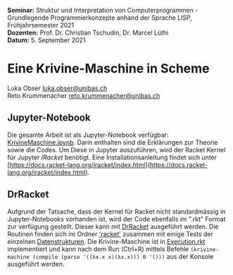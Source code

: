 **Seminar:** Struktur und Interpretation von Computerprogrammen - Grundlegende Programmierkonzepte anhand der Sprache LISP, Frühjahrsemester 2021  
**Dozenten:** Prof. Dr. Christian Tschudin, Dr. Marcel Lüthi  
**Datum:** 5. September 2021  

# Eine Krivine-Maschine in Scheme  

Luka Obser <luka.obser@unibas.ch>  
Reto Krummenacher <reto.krummenacher@unibas.ch>

## Jupyter-Notebook
Die gesamte Arbeit ist als Jupyter-Notebook verfügbar: [KrivineMaschine.ipynb](KrivineMaschine.ipynb).
Darin enthalten sind die Erklärungen zur Theorie sowie die Codes. 
Um Diese in Jupyter auszuführen, wird der Racket Kernel für Jupyter *IRacket* benötigt.
Eine Installationsanleitung findet sich unter [https://docs.racket-lang.org/iracket/index.html](https://docs.racket-lang.org/iracket/index.html).

## DrRacket
Aufgrund der Tatsache, dass der Kernel für Racket nicht standardmässig in Jupyter-Notebooks vorhanden ist, wird
der Code ebenfalls im ".rkt" Format zur verfügung gestellt. Dieser kann mit [DrRacket](https://racket-lang.org/) ausgeführt werden.
Die Routinen finden sich im Ordner ['racket'](racket) zusammen mit einige Tests der einzelnen [Datenstrukturen](racket\DataStructures.rkt).
Die Krivine-Maschine ist in [Execution.rkt](racket\Execution.rkt) implementiert und kann nach dem Run (Ctrl+R) 
mittels Befehle `(krivine-machine (compile (parse '((λx.x x)(λx.x))) 0 '()))` aus der Konsole ausgeführt werden.